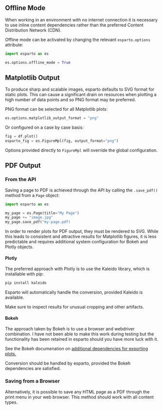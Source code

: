 ## Offline Mode
When working in an environment with no internet connection it is necessary to
use inline content dependencies rather than the preferred Content Distribution Network (CDN).


Offline mode can be activated by changing the relevant `esparto.options` attribute:
```python
import esparto as es

es.options.offline_mode = True
```

## Matplotlib Output
To produce sharp and scalable images, esparto defaults to SVG format for
static plots.
This can cause a significant drain on resources when plotting a high number
of data points and so PNG format may be preferred.

PNG format can be selected for all Matplotlib plots:
```python
es.options.matplotlib_output_format = "png"
```

Or configured on a case by case basis:
```python
fig = df.plot()
esparto_fig = es.FigureMpl(fig, output_format="png")
```

Options provided directly to `FigureMpl` will override the global configuration.

## PDF Output

### From the API
Saving a page to PDF is achieved through the API by calling the `.save_pdf()`
method from a `Page` object:

```python
import esparto as es

my_page = es.Page(title="My Page")
my_page += "image.jpg"
my_page.save_pdf("my-page.pdf)
```

In order to render plots for PDF output, they must be rendered to SVG. While
this leads to consistent and attractive results for Matplotlib figures, it is
less predictable and requires additional system configuration for Bokeh and
Plotly objects.

#### Plotly
The preferred approach with Plotly is to use the Kaleido library, which is installable
with pip:
```bash
pip install kaleido
```
Esparto will automatically handle the conversion, provided Kaleido is available.

Make sure to inspect results for unusual cropping and other artifacts.

#### Bokeh
The approach taken by Bokeh is to use a browser and webdriver combination.
I have not been able to make this work during testing but the functionality
has been retained in esparto should you have more luck with it.

See the Bokeh documenation on [additional dependencies for exporting plots.](https://docs.bokeh.org/en/latest/docs/user_guide/export.html#additional-dependencies)

Conversion should be handled by esparto, provided the Bokeh dependencies
are satisfied.

### Saving from a Browser
Alternatively, it is possible to save any HTML page as a PDF through the print
menu in your web browser. This method should work with all content types.

<br>
